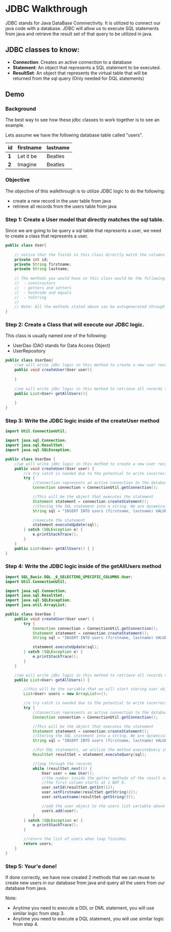 # JDBC Walkthrough

JDBC stands for Java DataBase Connnectivity. It is utilized to connect our java code with a database. JDBC will allow us to execute SQL statements from java and retrieve the result set of that query to be utilized in java.

## JDBC classes to know:
- **Connection**: Creates an active connection to a database
- **Statement**: An object that represents a SQL statement to be executed.
- **ResultSet**: An object that represents the virtual table that will be returned from the sql query (Only needed for DQL statements)

## Demo
### Background
The best way to see how these jdbc classes to work together is to see an example.

Lets assume we have the following database table called "users".

| id    | firstname | lastname |	       	    
|:------|-----------|----------|
| **1** | Let it be | Beatles  |          
| **2** | Imagine   | Beatles  |   

### Objective
The objective of this walkthrough is to utilize JDBC logic to do the following:
- create a new record in the user table from java 
- retrieve all records from the users table from java

### Step 1: Create a User model that directly matches the sql table.
Since we are going to be query a sql table that represents a user, we need to create a class that represents a user.

```java
public class User{
    
    // notice that the fields in this class directly match the columns in the SQL table above
    private int id;
    private String firstname;
    private String lastname;
    
    // The methods you would have in this class would be the following:
    //  - constructors
    //  - getters and setters 
    //  - hashcode and equals
    //  - toString
    //     
    // Note: All the methods stated above can be autogenerated through your IDE.
}
```

### Step 2: Create a Class that will execute our JDBC logic.
This class is usually named one of the following:
- UserDao (DAO stands for Data Access Object)
- UserRepository

```java
public class UserDao{
    //we will write jdbc logic in this method to create a new user record in the table
    public void createUser(User user){
        
    }
    
    //we will write jdbc logic in this method to retrieve all records that are in the users table
    public List<User> getAllUsers(){
        
    }
}
```

### Step 3: Write the JDBC logic inside of the createUser method

```java
import Util.ConnectionUtil;

import java.sql.Connection;
import java.sql.ResultSet;
import java.sql.SQLException;

public class UserDao {
    //we will write jdbc logic in this method to create a new user record in the table
    public void createUser(User user) {
        //a try catch is needed due to the potential to write incorrect SQL syntax.
        try {
            //Connection represents an active connection to the database
            Connection connection = ConnectionUtil.getConnection();

            //This will be the object that executes the statement
            Statement statement = connection.createStatement();
            //Storing the SQL statement into a string. We are dynamically adding the firstname and lastname from the user object that was passed to us in the method.
            String sql = "INSERT INTO users (firstname, lastname) VALUES ('" + user.getFirstname() + "','" + user.getLastname() + "');";

            //execute the statement
            statement.executeUpdate(sql);
        } catch (SQLException e) {
            e.printStackTrace();
        }
    }
    public List<User> getAllUsers() { }
}
```


### Step 4: Write the JDBC logic inside of the getAllUsers method

```java
import SQL_Basic.DQL._6_SELECTING_SPECIFIC_COLUMNS.User;
import Util.ConnectionUtil;

import java.sql.Connection;
import java.sql.ResultSet;
import java.sql.SQLException;
import java.util.ArrayList;

public class UserDao {
    public void createUser(User user) {
        try {
            Connection connection = ConnectionUtil.getConnection();
            Statement statement = connection.createStatement();
            String sql = "INSERT INTO users (firstname, lastname) VALUES ('" + user.getFirstname() + "','" + user.getLastname() + "');";

            statement.executeUpdate(sql);
        } catch (SQLException e) {
            e.printStackTrace();
        }
    }

    //we will write jdbc logic in this method to retrieve all records that are in the users table
    public List<User> getAllUsers() {

        //this will be the variable that we will start storing user objects into once we get the data from the database.
        List<User> users = new ArrayList<>();

        //a try catch is needed due to the potential to write incorrect SQL syntax.
        try {
            //Connection represents an active connection to the database
            Connection connection = ConnectionUtil.getConnection();

            //This will be the object that executes the statement
            Statement statement = connection.createStatement();
            //Storing the SQL statement into a string. We are dynamically adding the firstname and lastname from the user object that was passed to us in the method.
            String sql = "INSERT INTO users (firstname, lastname) VALUES ('" + user.getFirstname() + "','" + user.getLastname() + "');";

            //For DQL statements, we utilize the method executeQuery instead. ExecuteQuery returns a ResultSet object which we can loop through and retrieve all of the records from the table.
            ResultSet resultSet = statement.executeQuery(sql);

            //loop through the records
            while (resultSet.next()) {
                User user = new User();
                //the number inside the getter methods of the result set represents the column from the table we are trying to store here. 
                //the first column starts at 1 NOT 0.
                user.setId(resultSet.getInt(1));
                user.setFirstname(resultSet.getString(2));
                user.setLastname(resultSet.getString(3));

                //add the user object to the users list variable above
                users.add(user);
            }
        } catch (SQLException e) {
            e.printStackTrace();
        }

        //return the list of users when loop finishes
        return users;
    }
}
```

### Step 5: Your'e done! 
If done correctly, we have now created 2 methods that we can reuse to create new users in our database from java and query all the users from our database from java.

Note: 
- Anytime you need to execute a DDL or DML statement, you will use similar logic from step 3.
- Anytime you need to execute a DQL statement, you will use similar logic from step 4.

